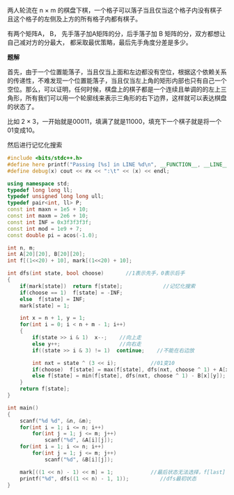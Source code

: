 两人轮流在 n × m 的棋盘下棋，一个格子可以落子当且仅当这个格子内没有棋子且这个格子的左侧及上方的所有格子内都有棋子。

有两个矩阵A， B， 先手落子加A矩阵的分，后手落子加 B 矩阵的分，双方都想让自己减对方的分最大， 都采取最优策略，最后先手角度分差是多少。



**题解**

首先，由于一个位置能落子，当且仅当上面和左边都没有空位，根据这个依赖关系的传递性，不难发现一个位置能落子，当且仅当左上角的矩形内部也只有自己一个空位。那么，可以证明，任何时候，棋盘上的棋子都是一个连续且单调的的左上三角形，所有我们可以用一个轮廓线来表示三角形的右下边界，这样就可以表达棋盘的状态了。

比如 2 × 3，一开始就是00011，填满了就是11000，填充下一个棋子就是将一个01变成10。

然后进行记忆化搜索



```c++
#include <bits/stdc++.h>
#define here printf("Passing [%s] in LINE %d\n", __FUNCTION__, __LINE__);
#define debug(x) cout << #x << ":\t" << (x) << endl;

using namespace std;
typedef long long ll;
typedef unsigned long long ull;
typedef pair<int, ll> P;
const int maxn = 1e5 + 10;
const int maxm = 2e6 + 10;
const int INF = 0x3f3f3f3f;
const int mod = 1e9 + 7;
const double pi = acos(-1.0);

int n, m;
int A[20][20], B[20][20];
int f[(1<<20) + 10], mark[(1<<20) + 10];

int dfs(int state, bool choose)       //1表示先手，0表示后手
{
    if(mark[state])  return f[state];             //记忆化搜索
    if(choose == 1)  f[state] = -INF;
    else  f[state] = INF;
    mark[state] = 1;

    int x = n + 1, y = 1;
    for(int i = 0; i < n + m - 1; i++)
    {
        if(state >> i & 1)  x--;    //向上走
        else y++;                   //向右走
        if((state >> i & 3) != 1)  continue;    //不能在右边放

        int nxt = state ^ (3 << i);           //01变10
        if(choose)  f[state] = max(f[state], dfs(nxt, choose ^ 1) + A[x][y]);  //先手取状态转移后能得到的最大值
        else f[state] = min(f[state], dfs(nxt, choose ^ 1) - B[x][y]);         //后手取最小值
    }
    return f[state];
}

int main()
{
    scanf("%d %d", &n, &m);
    for(int i = 1; i <= n; i++)
        for(int j = 1; j <= m; j++)
            scanf("%d", &A[i][j]);
    for(int i = 1; i <= n; i++)
        for(int j = 1; j <= m; j++)
            scanf("%d", &B[i][j]);

    mark[((1 << n) - 1) << m] = 1;            //最后状态无法选择，f[last] = 0
    printf("%d", dfs((1 << n) - 1, 1));          //dfs最初状态
}

```

